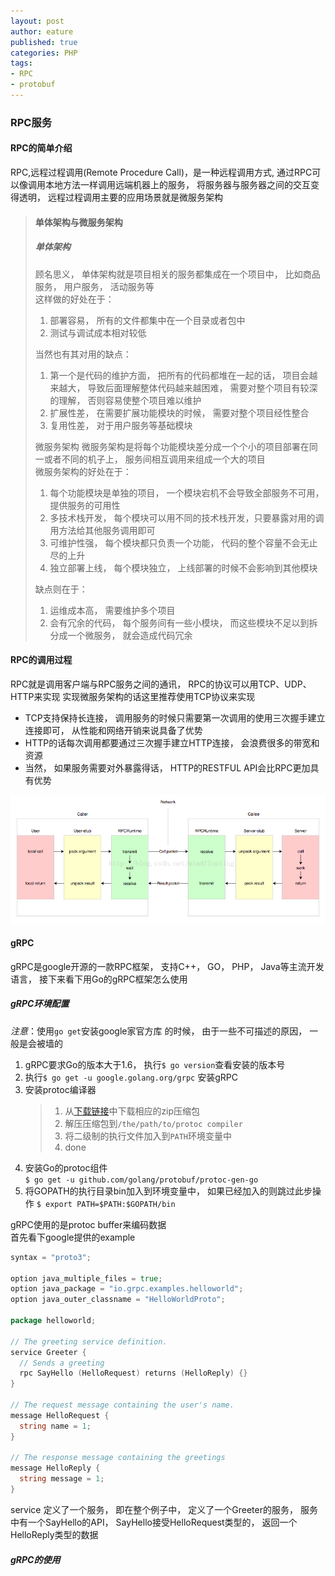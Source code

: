 ```yaml
---
layout: post
author: eature
published: true
categories: PHP
tags:
- RPC
- protobuf
---
```


### RPC服务

#### RPC的简单介绍
  RPC,远程过程调用(Remote Procedure Call)，是一种远程调用方式, 通过RPC可以像调用本地方法一样调用远端机器上的服务， 将服务器与服务器之间的交互变得透明， 远程过程调用主要的应用场景就是微服务架构  
  > #### 单体架构与微服务架构
  > ##### 单体架构
  > 顾名思义， 单体架构就是项目相关的服务都集成在一个项目中， 比如商品服务， 用户服务， 活动服务等  
  > 这样做的好处在于：  
  > 1. 部署容易， 所有的文件都集中在一个目录或者包中
  > 2. 测试与调试成本相对较低  
  >   
  > 当然也有其对用的缺点：
  > 1. 第一个是代码的维护方面， 把所有的代码都堆在一起的话， 项目会越来越大， 导致后面理解整体代码越来越困难， 需要对整个项目有较深的理解， 否则容易使整个项目难以维护  
  > 2. 扩展性差， 在需要扩展功能模块的时候， 需要对整个项目经性整合
  > 3. 复用性差， 对于用户服务等基础模块  
  >
  > 微服务架构
  > 微服务架构是将每个功能模块差分成一个个小的项目部署在同一或者不同的机子上， 服务间相互调用来组成一个大的项目  
  > 微服务架构的好处在于：  
  > 1. 每个功能模块是单独的项目， 一个模块宕机不会导致全部服务不可用， 提供服务的可用性
  > 2. 多技术栈开发， 每个模块可以用不同的技术栈开发，只要暴露对用的调用方法给其他服务调用即可
  > 3. 可维护性强， 每个模块都只负责一个功能， 代码的整个容量不会无止尽的上升
  > 4. 独立部署上线， 每个模块独立， 上线部署的时候不会影响到其他模块  
  >  
  > 缺点则在于：
  > 1. 运维成本高， 需要维护多个项目
  > 2. 会有冗余的代码， 每个服务间有一些小模块， 而这些模块不足以到拆分成一个微服务， 就会造成代码冗余
  
#### RPC的调用过程
RPC就是调用客户端与RPC服务之间的通讯， RPC的协议可以用TCP、UDP、HTTP来实现  实现微服务架构的话这里推荐使用TCP协议来实现
* TCP支持保持长连接， 调用服务的时候只需要第一次调用的使用三次握手建立连接即可， 从性能和网络开销来说具备了优势
* HTTP的话每次调用都要通过三次握手建立HTTP连接， 会浪费很多的带宽和资源
* 当然， 如果服务需要对外暴露得话， HTTP的RESTFUL API会比RPC更加具有优势

![rpc调用](/images/rpc调用过程.png)

#### gRPC
gRPC是google开源的一款RPC框架， 支持C++， GO， PHP， Java等主流开发语言， 接下来看下用Go的gRPC框架怎么使用  
##### gRPC环境配置
*注意*：使用`go get`安装google家官方库 的时候， 由于一些不可描述的原因， 一般是会被墙的
1. gRPC要求Go的版本大于1.6， 执行`$ go version`查看安装的版本号  
2. 执行`$ go get -u google.golang.org/grpc` 安装gRPC  
3. 安装protoc编译器
    > 1. 从[下载链接](https://github.com/google/protobuf/releases)中下载相应的zip压缩包
    > 2. 解压压缩包到`/the/path/to/protoc compiler`
    > 3. 将二级制的执行文件加入到`PATH`环境变量中
    > 4. done    
4. 安装Go的protoc组件  
`$ go get -u github.com/golang/protobuf/protoc-gen-go`
5. 将GOPATH的执行目录bin加入到环境变量中， 如果已经加入的则跳过此步操作
`$ export PATH=$PATH:$GOPATH/bin`  

gRPC使用的是protoc buffer来编码数据  
首先看下google提供的example  
```go
syntax = "proto3";

option java_multiple_files = true;
option java_package = "io.grpc.examples.helloworld";
option java_outer_classname = "HelloWorldProto";

package helloworld;

// The greeting service definition.
service Greeter {
  // Sends a greeting
  rpc SayHello (HelloRequest) returns (HelloReply) {}
}

// The request message containing the user's name.
message HelloRequest {
  string name = 1;
}

// The response message containing the greetings
message HelloReply {
  string message = 1;
}

```
service 定义了一个服务， 即在整个例子中， 定义了一个Greeter的服务， 服务中有一个SayHello的API， SayHello接受HelloRequest类型的， 返回一个HelloReply类型的数据

##### gRPC的使用
 